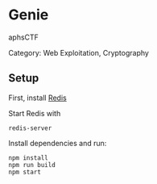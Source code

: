 # Genie

aphsCTF  

Category: Web Exploitation, Cryptography  

## Setup

First, install [Redis](https://redis.io/docs/latest/operate/oss_and_stack/install/install-redis/#install-redis)  

Start Redis with  

```
redis-server
```  

Install dependencies and run:

```
npm install
npm run build
npm start
```